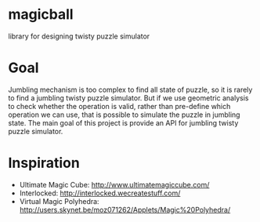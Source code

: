 magicball
=========

library for designing twisty puzzle simulator

# Goal
Jumbling mechanism is too complex to find all state of puzzle, so it is rarely to find a jumbling twisty puzzle simulator. But if we use geometric analysis to check whether the operation is valid, rather than pre-define which operation we can use, that is possible to simulate the puzzle in jumbling state.
The main goal of this project is provide an API for jumbling twisty puzzle simulator.

# Inspiration
- Ultimate Magic Cube: http://www.ultimatemagiccube.com/
- Interlocked: http://interlocked.wecreatestuff.com/
- Virtual Magic Polyhedra: http://users.skynet.be/moz071262/Applets/Magic%20Polyhedra/
